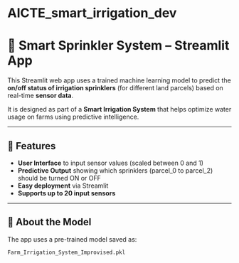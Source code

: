 # AICTE_smart_irrigation_dev

# 🌾 Smart Sprinkler System – Streamlit App

This Streamlit web app uses a trained machine learning model to predict the **on/off status of irrigation sprinklers** (for different land parcels) based on real-time **sensor data**.

It is designed as part of a **Smart Irrigation System** that helps optimize water usage on farms using predictive intelligence.

---

## 🚀 Features

- **User Interface** to input sensor values (scaled between 0 and 1)
- **Predictive Output** showing which sprinklers (parcel_0 to parcel_2) should be turned ON or OFF
- **Easy deployment** via Streamlit
- **Supports up to 20 input sensors**

---

## 🧠 About the Model

The app uses a pre-trained model saved as:

```bash
Farm_Irrigation_System_Improvised.pkl
